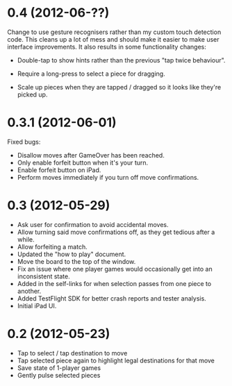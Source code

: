 0.4 (2012-06-??)
================

Change to use gesture recognisers rather than my custom touch detection
code. This cleans up a lot of mess and should make it easier to make
user interface improvements. It also results in some functionality
changes:

* Double-tap to show hints rather than the previous "tap twice behaviour".
* Require a long-press to select a piece for dragging.

* Scale up pieces when they are tapped / dragged so it looks like they're picked up.


0.3.1 (2012-06-01)
==================

Fixed bugs:

* Disallow moves after GameOver has been reached.
* Only enable forfeit button when it's your turn.
* Enable forfeit button on iPad.
* Perform moves immediately if you turn off move confirmations.

0.3 (2012-05-29)
================

* Ask user for confirmation to avoid accidental moves.
* Allow turning said move confirmations off, as they get tedious after a while.
* Allow forfeiting a match.
* Updated the "how to play" document.
* Move the board to the top of the window.
* Fix an issue where one player games would occasionally get into an inconsistent state.
* Added in the self-links for when selection passes from one piece to another.
* Added TestFlight SDK for better crash reports and tester analysis.
* Initial iPad UI.


0.2 (2012-05-23)
================

* Tap to select / tap destination to move
* Tap selected piece again to highlight legal destinations for that move
* Save state of 1-player games
* Gently pulse selected pieces
